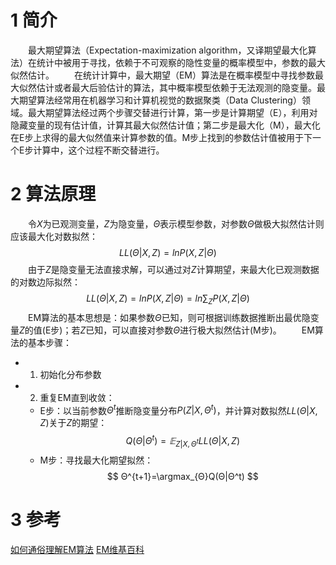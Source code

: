 # 1 简介
&emsp;&emsp;最大期望算法（Expectation-maximization algorithm，又译期望最大化算法）在统计中被用于寻找，依赖于不可观察的隐性变量的概率模型中，参数的最大似然估计。
&emsp;&emsp;在统计计算中，最大期望（EM）算法是在概率模型中寻找参数最大似然估计或者最大后验估计的算法，其中概率模型依赖于无法观测的隐变量。最大期望算法经常用在机器学习和计算机视觉的数据聚类（Data Clustering）领域。最大期望算法经过两个步骤交替进行计算，第一步是计算期望（E），利用对隐藏变量的现有估计值，计算其最大似然估计值；第二步是最大化（M），最大化在E步上求得的最大似然值来计算参数的值。M步上找到的参数估计值被用于下一个E步计算中，这个过程不断交替进行。

# 2 算法原理
&emsp;&emsp;令$X$为已观测变量，$Z$为隐变量，$Θ$表示模型参数，对参数$Θ$做极大拟然估计则应该最大化对数拟然：
$$
LL(Θ|X,Z)=ln P(X,Z|Θ)
$$
&emsp;&emsp;由于$Z$是隐变量无法直接求解，可以通过对$Z$计算期望，来最大化已观测数据的对数边际拟然：
$$
LL(Θ|X,Z)=ln P(X,Z|Θ)=ln∑_Z P(X,Z|Θ)
$$
&emsp;&emsp;EM算法的基本思想是：如果参数$Θ$已知，则可根据训练数据推断出最优隐变量$Z$的值(E步)；若$Z$已知，可以直接对参数$Θ$进行极大拟然估计(M步)。
&emsp;&emsp;EM算法的基本步骤：
- 1. 初始化分布参数
- 2. 重复EM直到收敛：
  - E步：以当前参数$Θ^t$推断隐变量分布$P(Z|X,Θ^t)$，并计算对数拟然$LL(Θ|X,Z)$关于$Z$的期望：
$$
Q(Θ|Θ^t)=𝔼_{Z|X,Θ^t}LL(Θ|X,Z)
$$
  - M步：寻找最大化期望拟然：
$$
Θ^{t+1}=\argmax_{Θ}Q(Θ|Θ^t)
$$ 
# 3 参考
[如何通俗理解EM算法](https://blog.csdn.net/v_july_v/article/details/81708386)
[EM维基百科](https://www.wanweibaike.com/wiki-%E6%9C%80%E5%A4%A7%E6%9C%9F%E6%9C%9B%E7%AE%97%E6%B3%95)